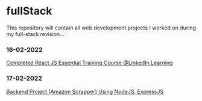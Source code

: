 # fullStack
This repository will contain all web development projects I worked on during my full-stack revision...
### 16-02-2022
[Completed React JS Essential Training Course @LinkedIn Learning](certificates/React.js%20Essential%20Training.pdf)
### 17-02-2022
[Backend Project (Amazon Scrapper) Using NodeJS, ExpressJS](https://amazon-scraper02.herokuapp.com/)